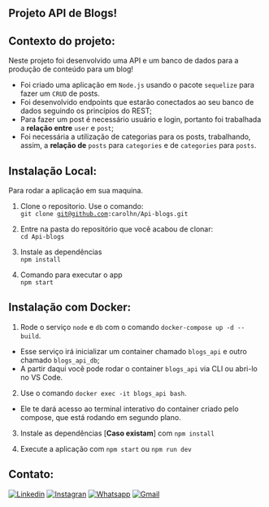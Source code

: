 ## Projeto API de Blogs!

## Contexto do projeto:
Neste projeto foi desenvolvido uma API e um banco de dados para a produção de conteúdo para um blog! 
- Foi criado uma aplicação em `Node.js` usando o pacote `sequelize` para fazer um `CRUD` de posts.
- Foi desenvolvido endpoints que estarão conectados ao seu banco de dados seguindo os princípios do REST;
- Para fazer um post é necessário usuário e login, portanto foi trabalhada a **relação entre** `user` e `post`; 
- Foi necessária a utilização de categorias para os posts, trabalhando, assim, a **relação de** `posts` para `categories` e de `categories` para `posts`.

## Instalação Local:
Para rodar a aplicação em sua maquina.

1. Clone o repositorio. Use o comando:</br>
  <code>git clone git@github.com:carolhn/Api-blogs.git</code></br>
  
2. Entre na pasta do repositório que você acabou de clonar:</br>
<code>cd Api-blogs</code>

3. Instale as dependências</br>
<code>npm install</code>

4. Comando para executar o app</br>
<code>npm start</code>


## Instalação com Docker:
1. Rode o serviço `node` e `db` com o comando `docker-compose up -d --build`.
  - Esse serviço irá inicializar um container chamado `blogs_api` e outro chamado `blogs_api_db`;
  - A partir daqui você pode rodar o container `blogs_api` via CLI ou abri-lo no VS Code.

2. Use o comando `docker exec -it blogs_api bash`.
  - Ele te dará acesso ao terminal interativo do container criado pelo compose, que está rodando em segundo plano.

3. Instale as dependências [**Caso existam**] com `npm install`

4. Execute a aplicação com `npm start` ou `npm run dev`

## Contato:
[![Linkedin](https://img.shields.io/badge/LinkedIn-0077B5?style=for-the-badge&logo=linkedin&logoColor=white)](https://www.linkedin.com/in/caroline-nunes-devfullstack/)
[![Instagran](https://img.shields.io/badge/Instagram-E4405F?style=for-the-badge&logo=instagram&logoColor=white)](https://www.instagram.com/caarolhn/)
[![Whatsapp](https://img.shields.io/badge/WhatsApp-25D366?style=for-the-badge&logo=whatsapp&logoColor=white)](https://wa.me/48988037114)
[![Gmail](https://img.shields.io/badge/Gmail-D14836?style=for-the-badge&logo=gmail&logoColor=white)](mailto:nunescaroline905@gmail.com)
